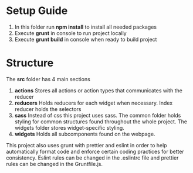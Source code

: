 # Setup Guide

1. In this folder run **npm install** to install all needed packages
2. Execute **grunt** in console to run project locally
3. Execute **grunt build** in console when ready to build project

# Structure

The **src** folder has 4 main sections

1. **actions**
   Stores all actions or action types that communicates with the reducer
2. **reducers**
   Holds reducers for each widget when necessary. Index reducer holds the selectors
3. **sass**
   Instead of css this project uses sass. The common folder holds styling for common structures found throughout the whole project. The widgets folder stores widget-specific styling.
4. **widgets**
   Holds all subcomponents found on the webpage.

This project also uses grunt with prettier and eslint in order to help automatically format code and enforce certain coding practices for better consistency. Eslint rules can be changed in the .eslintrc file and prettier rules can be changed in the Gruntfile.js.
